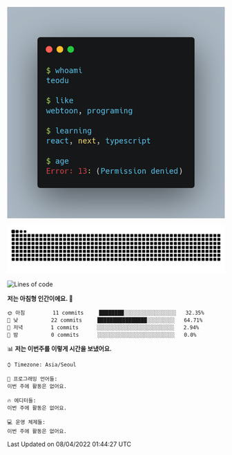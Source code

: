 [![terminal](https://github.com/teodu1597/teodu1597/blob/main/carbon.png)](https://github.com/teodu1597)

[![Snake](https://raw.githubusercontent.com/teodu1597/teodu1597/output/github-contribution-grid-snake.svg)](https://github.com/teodu1597)

<!--START_SECTION:waka-->
![Lines of code](https://img.shields.io/badge/%EC%A0%80%EB%8A%94%20%EC%97%AC%ED%83%9C%EA%B9%8C%EC%A7%80%20-0%20%EC%A4%84%EC%9D%98%20%EC%BD%94%EB%93%9C%EB%A5%BC%20%EC%9E%91%EC%84%B1%ED%96%88%EC%96%B4%EC%9A%94.-blue)

**저는 아침형 인간이에요. 🐤** 

```text
🌞 아침         11 commits     ████████░░░░░░░░░░░░░░░░░   32.35% 
🌆 낮　         22 commits     ████████████████░░░░░░░░░   64.71% 
🌃 저녁         1 commits      ░░░░░░░░░░░░░░░░░░░░░░░░░   2.94% 
🌙 밤　         0 commits      ░░░░░░░░░░░░░░░░░░░░░░░░░   0.0%

```


📊 **저는 이번주를 이렇게 시간을 보냈어요.** 

```text
⌚︎ Timezone: Asia/Seoul

💬 프로그래밍 언어들: 
이번 주에 활동은 없어요.

🔥 에디터들: 
이번 주에 활동은 없어요.

💻 운영 체제들: 
이번 주에 활동은 없어요.

```


 Last Updated on 08/04/2022 01:44:27 UTC
<!--END_SECTION:waka-->
